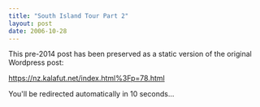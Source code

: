 ```yaml
---
title: "South Island Tour Part 2"
layout: post
date: 2006-10-28
---
```


This pre-2014 post has been preserved as a static version of the original Wordpress post:

https://nz.kalafut.net/index.html%3Fp=78.html

You'll be redirected automatically in 10 seconds...

<head>
  <meta http-equiv="refresh" content="10;url=https://nz.kalafut.net/index.html%3Fp=78.html">
</head>

